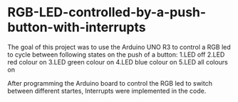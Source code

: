 # RGB-LED-controlled-by-a-push-button-with-interrupts

The goal of this project was to use the Arduino UNO R3 to control a RGB led to cycle between following states on the push of a button:
1.LED off
2.LED red colour on
3.LED green colour on
4.LED blue colour on
5.LED all colours on

After programming the Arduino board to control the RGB led to switch between different startes, Interrupts were implemented in the code.
